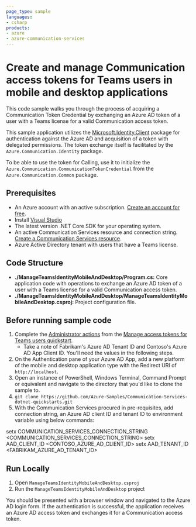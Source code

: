 ```yaml
---
page_type: sample
languages:
- csharp
products:
- azure
- azure-communication-services
---
```


# Create and manage Communication access tokens for Teams users in mobile and desktop applications

This code sample walks you through the process of acquiring a Communication Token Credential by exchanging an Azure AD token of a user with a Teams license for a valid Communication access token.

This sample application utilizes the [Microsoft.Identity.Client](https://docs.microsoft.com/dotnet/api/microsoft.identity.client?view=azure-dotnet) package for authentication against the Azure AD and acquisition of a token with delegated permissions. The token exchange itself is facilitated by the `Azure.Communication.Identity` package.

To be able to use the token for Calling, use it to initialize the `Azure.Communication.CommunicationTokenCredential` from the `Azure.Communication.Common` package.

## Prerequisites

- An Azure account with an active subscription. [Create an account for free](https://azure.microsoft.com/free/?WT.mc_id=A261C142F).
- Install [Visual Studio](https://visualstudio.microsoft.com/downloads/)
- The latest version .NET Core SDK for your operating system.
- An active Communication Services resource and connection string. [Create a Communication Services resource](https://docs.microsoft.com/azure/communication-services/quickstarts/create-communication-resource/).
- Azure Active Directory tenant with users that have a Teams license.

## Code Structure

- **./ManageTeamsIdentityMobileAndDesktop/Program.cs:** Core application code with operations to exchange an Azure AD token of a user with a Teams license for a valid Communication access token.
- **./ManageTeamsIdentityMobileAndDesktop/ManageTeamsIdentityMobileAndDesktop.csproj:** Project configuration file.

## Before running sample code

1. Complete the [Administrator actions](https://docs.microsoft.com/azure/communication-services/quickstarts/manage-teams-identity?pivots=programming-language-csharp) from the [Manage access tokens for Teams users quickstart](https://docs.microsoft.com/azure/communication-services/quickstarts/manage-teams-identity).
   - Take a note of Fabrikam's Azure AD Tenant ID and Contoso's Azure AD App Client ID. You'll need the values in the following steps.
1. On the Authentication pane of your Azure AD App, add a new platform of the mobile and desktop application type with the Redirect URI of `http://localhost`.
1. Open an instance of PowerShell, Windows Terminal, Command Prompt or equivalent and navigate to the directory that you'd like to clone the sample to.
1. `git clone https://github.com/Azure-Samples/Communication-Services-dotnet-quickstarts.git`
1. With the Communication Services procured in pre-requisites, add connection string, an Azure AD client ID and tenant ID to environment variable using below commands:

setx COMMUNICATION_SERVICES_CONNECTION_STRING <COMMUNICATION_SERVICES_CONNECTION_STRING>
setx AAD_CLIENT_ID <CONTOSO_AZURE_AD_CLIENT_ID>
setx AAD_TENANT_ID <FABRIKAM_AZURE_AD_TENANT_ID>

## Run Locally

1. Open `ManageTeamsIdentityMobileAndDesktop.csproj`
2. Run the `ManageTeamsIdentityMobileAndDesktop` project

You should be presented with a browser window and navigated to the Azure AD login form. If the authentication is successful, the application receives an Azure AD access token and exchanges it for a Communication access token.